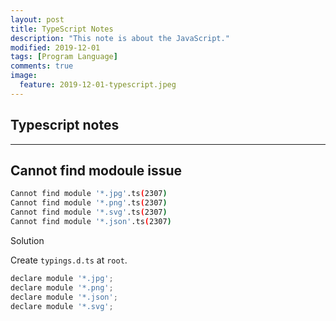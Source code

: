 ```yaml
---
layout: post
title: TypeScript Notes
description: "This note is about the JavaScript."
modified: 2019-12-01
tags: [Program Language]
comments: true
image:
  feature: 2019-12-01-typescript.jpeg
---
```


## Typescript notes

---

## Cannot find modoule issue

```bash
Cannot find module '*.jpg'.ts(2307)
Cannot find module '*.png'.ts(2307)
Cannot find module '*.svg'.ts(2307)
Cannot find module '*.json'.ts(2307)
```

Solution

Create `typings.d.ts` at `root`.

```javascript
declare module '*.jpg';
declare module '*.png';
declare module '*.json';
declare module '*.svg';
```
